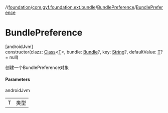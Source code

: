 //[foundation](../../../index.md)/[com.gyf.foundation.ext.bundle](../index.md)/[BundlePreference](index.md)/[BundlePreference](-bundle-preference.md)

# BundlePreference

[androidJvm]\
constructor(clazz: [Class](https://developer.android.com/reference/kotlin/java/lang/Class.html)&lt;[T](index.md)&gt;, bundle: [Bundle](https://developer.android.com/reference/kotlin/android/os/Bundle.html)?, key: [String](https://kotlinlang.org/api/core/kotlin-stdlib/kotlin/-string/index.html)?, defaultValue: [T](index.md)? = null)

创建一个BundlePreference对象

#### Parameters

androidJvm

| | |
|---|---|
| T | 类型 |